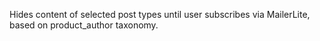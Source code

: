 Hides content of selected post types until user subscribes via MailerLite, based on product_author taxonomy.
